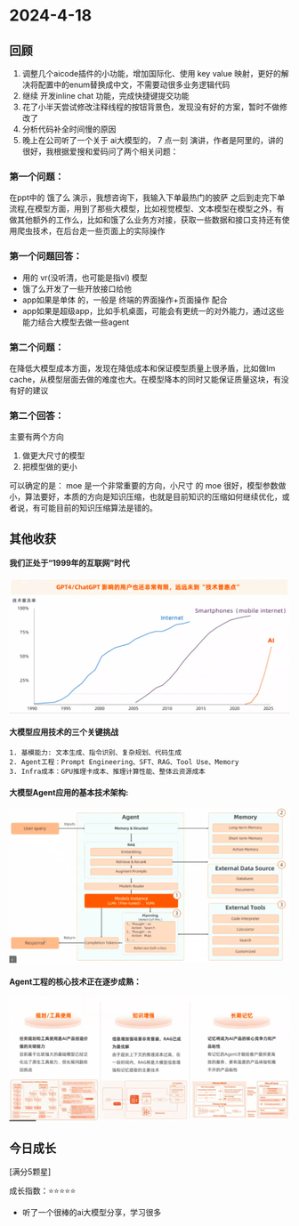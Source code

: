 # 2024-4-18

## 回顾

1. 调整几个aicode插件的小功能，增加国际化、使用 key value 映射，更好的解决将配置中的enum替换成中文，不需要动很多业务逻辑代码
2. 继续 开发inline chat 功能，完成快捷键提交功能
3. 花了小半天尝试修改注释线程的按钮背景色，发现没有好的方案，暂时不做修改了
4. 分析代码补全时间慢的原因
5. 晚上在公司听了一个关于 ai大模型的， 7 点一刻 演讲，作者是阿里的，讲的很好，我根据爱搜和爱码问了两个相关问题：

### 第一个问题：

在ppt中的 饿了么 演示，我想咨询下，我输入下单最热门的披萨 之后到走完下单流程,在模型方面，用到了那些大模型，比如视觉模型、文本模型在模型之外，有做其他额外的工作么，比如和饿了么业务方对接，获取一些数据和接口支持还有使用爬虫技术，在后台走一些页面上的实际操作

### 第一个问题回答：

- 用的 vr(没听清，也可能是指vl) 模型
- 饿了么开发了一些开放接口给他
- app如果是单体 的，一般是 终端的界面操作+页面操作 配合
- app如果是超级app，比如手机桌面，可能会有更统一的对外能力，通过这些能力结合大模型去做一些agent


### 第二个问题：

在降低大模型成本方面，发现在降低成本和保证模型质量上很矛盾，比如做Im cache，从模型层面去做的难度也大。在模型降本的同时又能保证质量这块，有没有好的建议

### 第二个回答：

主要有两个方向
1. 做更大尺寸的模型
2. 把模型做的更小

可以确定的是： moe 是一个非常重要的方向，小尺寸 的 moe 很好，模型参数做小，算法要好，本质的方向是知识压缩，也就是目前知识的压缩如何继续优化，或者说，有可能目前的知识压缩算法是错的。

## 其他收获

#### 我们正处于“1999年的互联网”时代

![](img/18-1.png)

#### 大模型应用技术的三个关键挑战

```
1. 基模能力: 文本生成、指令识别、复杂规划、代码生成
2. Agent工程：Prompt Engineering、SFT、RAG、Tool Use、Memory
3. Infra成本：GPU推理卡成本、推理计算性能、整体云资源成本
```

#### 大模型Agent应用的基本技术架构:

![Alt text](./img/18-2.png)

#### Agent工程的核心技术正在逐步成熟：

![Alt text](./img/18-3.png)

## 今日成长

[满分5颗星]

成长指数：:star::star::star::star::star:

- 听了一个很棒的ai大模型分享，学习很多

